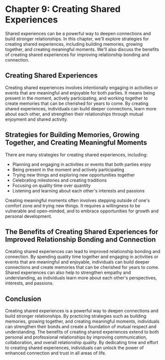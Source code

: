 Chapter 9: Creating Shared Experiences
======================================

Shared experiences can be a powerful way to deepen connections and build stronger relationships. In this chapter, we'll explore strategies for creating shared experiences, including building memories, growing together, and creating meaningful moments. We'll also discuss the benefits of creating shared experiences for improving relationship bonding and connection.

Creating Shared Experiences
---------------------------

Creating shared experiences involves intentionally engaging in activities or events that are meaningful and enjoyable for both parties. It means being present in the moment, actively participating, and working together to create memories that can be cherished for years to come. By creating shared experiences, individuals can build deeper connections, learn more about each other, and strengthen their relationships through mutual enjoyment and shared activity.

Strategies for Building Memories, Growing Together, and Creating Meaningful Moments
-----------------------------------------------------------------------------------

There are many strategies for creating shared experiences, including:

* Planning and engaging in activities or events that both parties enjoy
* Being present in the moment and actively participating
* Trying new things and exploring new opportunities together
* Celebrating milestones and creating traditions
* Focusing on quality time over quantity
* Listening and learning about each other's interests and passions

Creating meaningful moments often involves stepping outside of one's comfort zone and trying new things. It requires a willingness to be vulnerable and open-minded, and to embrace opportunities for growth and personal development.

The Benefits of Creating Shared Experiences for Improved Relationship Bonding and Connection
--------------------------------------------------------------------------------------------

Creating shared experiences can lead to improved relationship bonding and connection. By spending quality time together and engaging in activities or events that are meaningful and enjoyable, individuals can build deeper connections and create memories that can be cherished for years to come. Shared experiences can also help to strengthen empathy and understanding, as individuals learn more about each other's perspectives, interests, and passions.

Conclusion
----------

Creating shared experiences is a powerful way to deepen connections and build stronger relationships. By practicing strategies such as building memories, growing together, and creating meaningful moments, individuals can strengthen their bonds and create a foundation of mutual respect and understanding. The benefits of creating shared experiences extend to both personal and professional relationships by improving communication, collaboration, and overall relationship quality. By dedicating time and effort to creating shared experiences, individuals can unlock the power of enhanced connection and trust in all areas of life.
